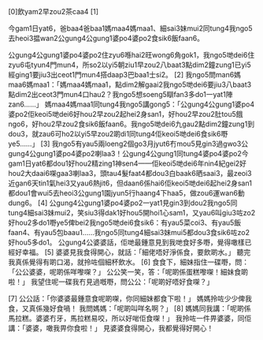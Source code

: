 <!--
 * @Author: shichangxue shichangxue@jd.com
 * @Date: 2024-03-05 09:55:48
 * @LastEditors: shichangxue shichangxue@jd.com
 * @LastEditTime: 2024-03-06 13:45:09
 * @FilePath: /jyutyu-learning/Level_1/饮早茶/index.md
-->
[0]飲yam2早zou2茶caa4
[1]

今gam1日yat6，爸baa4爸baa1媽maa4媽maa1、細sai3妹mui2同tung4我ngo5去heoi3揾wan2公gung4公gung1婆po4婆po2食sik6飯faan6。

公gung4公gung1婆po4婆po2住zyu6喺hai2旺wong6角gok1，我ngo5哋dei6住zyu6屯tyun4門mun4，所so2以yi5朝ziu1早zou2八baat3點dim2鐘zung1已yi5經ging1要jiu3出ceot1門mun4搭daap3巴baa1士si2。
[2]
我ngo5問man6媽maa6媽maa1：「媽maa4媽maa1，點dim2解gaai2我ngo5哋dei6要jiu3八baat3點dim2出ceot3門mun4口hau2？我ngo5想soeng5瞓fan3多do1一yat1陣zan6……」
媽maa4媽maa1同tung4我ngo5講gong5：「公gung4公gung1婆po4婆po2佢keoi5哋dei6好hou2早zou2起hei2身san1，好hou2早zou2肚tou5餓ngo6，好hou2早zou2食sik6飯faan6。我ngo5哋dei6九gau2點dim2鐘zung1到dou3，就zau6可ho2以yi5早zou2啲di1同tung4佢keoi5哋dei6食sik6嘢ye5……」
[3]
我ngo5有yau5兩loeng2個go3月jyut6冇mou5見gin3過gwo3公gung4公gung1婆po4婆po2喇laa3！公gung4公gung1同tung4婆po4婆po2今gam1日yat6都dou1好hou2精zing1神sen4——佢keoi5哋dei6年nin4紀gei2好hou2大daai6㗎gaa3喇laa3，頭tau4髮faat4都dou3白baak6晒saai3，最zeoi3近gan6天tin1氣hei3又yau6熱jit6，但daan6係hai6佢keoi5哋dei6起hei2身san1都dou1會wui5去heoi3公gung1園jyun5行haang4下haa5，做zou6運wan6動dung6。
[4]
公gung4公gung1婆po4婆po2一yat1見gin3到dou2我ngo5同tung4細sai3妹mui2，笑siu3得dak1好hou5開hoi1心sam1，又yau6叫giu3咗zo2好hou2多do1嘢ye5俾bei2我ngo5哋dei6食sik6：有yau5菜coi3、有yau5飯faan4、有yau5包baau1……我ngo5同tung4細sai3妹mui5都dou3食sik6咗zo2好hou5多do1。
公gung4公婆婆話，佢哋最鍾意見到我哋食好多嘢，覺得噉樣已經好幸福。
[5]
婆婆見我食得開心，就話：「細佬唔好淨係食，要飲啲水。」
聽完我真係覺得有啲口渴，就拎咗個細杯飲水。
[6]
食食下，細妹指住一碟嘢，問：「公公婆婆，呢啲係咩嚟㗎？」
公公笑一笑，答：「呢啲係蛋糕嚟㗎！細妹食啲啦！」
我望住呢一碟我冇見過嘅嘢，問公公：「呢啲好唔好食㗎？」


[7]
公公話：「你婆婆最鍾意食呢啲㗎，你同細妹都食下啦！」
媽媽拎咗少少俾我食，又真係幾好食喎！
我問媽媽：「呢啲叫咩名啊？」
[8]
媽媽同我講：「呢啲係馬拉糕。婆婆冇牙，馬拉糕易咬，所以好啱佢食㗎！」
我拎咗一件畀婆婆，同佢講：「婆婆，噉我畀你食啦！」
見婆婆食得開心，我都覺得好開心！
